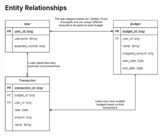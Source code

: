 ## Entity Relationships

[![Can't load Entity Relationships](img/entity-relationships.png)](pdf/entity-relationships.pdf)
